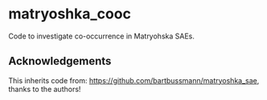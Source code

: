 # matryoshka_cooc

Code to investigate co-occurrence in Matryohska SAEs. 

## Acknowledgements

This inherits code from: https://github.com/bartbussmann/matryoshka_sae, thanks to the authors!